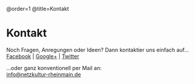 @order=1
@title=Kontakt
# Kontakt

Noch Fragen, Anregungen oder Ideen? Dann kontaktier uns einfach auf...  
[Facebook](http://www.facebook.com/BarCampRheinMain) | [Google+](https://plus.google.com/u/0/106777532284423884475/posts) | [Twitter](https://twitter.com/bc_rm)

...oder ganz konventionell per Mail an:  
[info@netzkultur-rheinmain.de](mailto:info@netzkultur-rheinmain.de)

